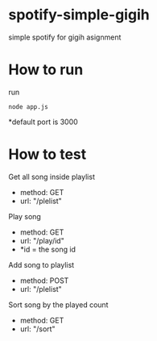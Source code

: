 # spotify-simple-gigih
simple spotify for gigih asignment

# How to run
run
```
node app.js
```
*default port is 3000

# How to test

Get all song inside playlist
- method: GET
- url: "/plelist"

Play song
- method: GET
- url: "/play/id"
- *id = the song id

Add song to playlist
- method: POST
- url: "/plelist"

Sort song by the played count
- method: GET
- url: "/sort"
